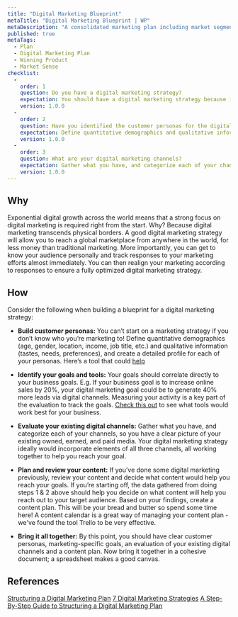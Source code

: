 ```yaml
---
title: "Digital Marketing Blueprint"
metaTitle: "Digital Marketing Blueprint | WP"
metaDescription: "A consolidated marketing plan including market segments, key messages, channels, lead capture, nurture, convert, up sale, referrals."
published: true
metaTags:
  - Plan
  - Digital Marketing Plan
  - Winning Product
  - Market Sense
checklist: 
  -
    order: 1
    question: Do you have a digital marketing strategy?
    expectation: You should have a digital marketing strategy because it allows you to reach a global marketplace from anywhere in the world. 
    version: 1.0.0
  -
    order: 2
    question: Have you identified the customer personas for the digital marketing strategy?
    expectation: Define quantitative demographics and qualitative information, and create a detailed profile for each of your personas
    version: 1.0.0
  -
    order: 3
    question: What are your digital marketing channels?
    expectation: Gather what you have, and categorize each of your channels, so you have a clear picture of your existing owned, earned, and paid media.
    version: 1.0.0
---
```



## Why
Exponential digital growth across the world means that a strong focus on digital marketing is required right from the start. Why? Because digital marketing transcends physical borders. A good digital marketing strategy will allow you to reach a global marketplace from anywhere in the world, for less money than traditional marketing. More importantly, you can get to know your audience personally and track responses to your marketing efforts almost immediately. You can then realign your marketing according to responses to ensure a fully optimized digital marketing strategy.


## How
Consider the following when building a blueprint for a digital marketing strategy:

- **Build customer personas:** You can’t start on a marketing strategy if you don’t know who you’re marketing to! Define quantitative demographics (age, gender, location, income, job title, etc.) and qualitative information (tastes, needs, preferences), and create a detailed profile for each of your personas. Here’s a tool that could [help](https://blog.hubspot.com/marketing/create-buyer-persona-makemypersona)

- **Identify your goals and tools:** Your goals should correlate directly to your business goals. E.g. If your business goal is to increase online sales by 20%, your digital marketing goal could be to generate 40% more leads via digital channels. Measuring your activity is a key part of the evaluation to track the goals. [Check this out](https://blog.splitpixel.co.uk/seven-best-tools-measuring-success-digital-plan) to see what tools would work best for your business.

- **Evaluate your existing digital channels:** Gather what you have, and categorize each of your channels, so you have a clear picture of your existing owned, earned, and paid media. Your digital marketing strategy ideally would incorporate elements of all three channels, all working together to help you reach your goal.

- **Plan and review your content:** If you’ve done some digital marketing previously, review your content and decide what content would help you reach your goals. If you’re starting off, the data gathered from doing steps 1 & 2 above should help you decide on what content will help you reach out to your target audience. Based on your findings, create a content plan. This will be your bread and butter so spend some time here! A content calendar is a great way of managing your content plan - we've found the tool Trello to be very effective.

- **Bring it all together:** By this point, you should have clear customer personas, marketing-specific goals, an evaluation of your existing digital channels and a content plan. Now bring it together in a cohesive document; a spreadsheet makes a good canvas.


## References
[Structuring a Digital Marketing Plan](https://www.wearemarketing.com/blog/a-step-by-step-guide-to-structuring-a-digital-marketing-plan.html)
[7 Digital Marketing Strategies](https://blog.hubspot.com/marketing/digital-strategy-guide)
[A Step-By-Step Guide to Structuring a Digital Marketing Plan](https://www.wearemarketing.com/blog/a-step-by-step-guide-to-structuring-a-digital-marketing-plan.html)
